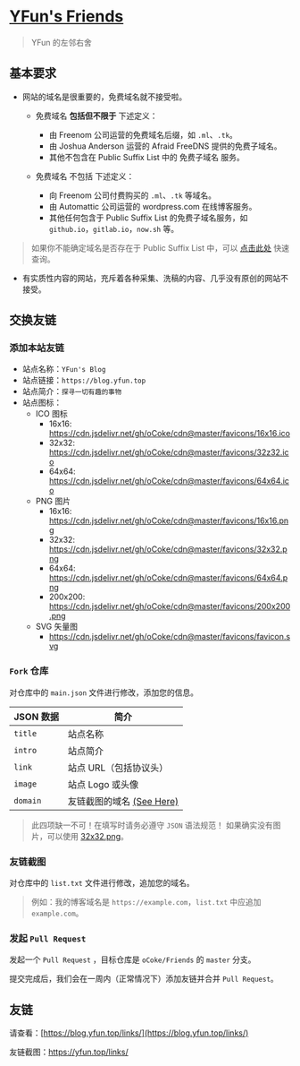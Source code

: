 # [YFun's Friends](https://blog.yfun.top/links/)

> YFun 的左邻右舍


## 基本要求

- 网站的域名是很重要的，免费域名就不接受啦。

    - 免费域名 **包括但不限于** 下述定义：
        - 由 Freenom 公司运营的免费域名后缀，如 `.ml`、`.tk`。
        - 由 Joshua Anderson 运营的 Afraid FreeDNS 提供的免费子域名。
        - 其他不包含在 Public Suffix List 中的 免费子域名 服务。

    - 免费域名 不包括 下述定义：
        - 向 Freenom 公司付费购买的 `.ml`、`.tk` 等域名。
        - 由 Automattic 公司运营的 wordpress.com 在线博客服务。
        - 其他任何包含于 Public Suffix List 的免费子域名服务，如 `github.io`，`gitlab.io`，`now.sh` 等。

> 如果你不能确定域名是否存在于 Public Suffix List 中，可以 [点击此处](https://yfun.top/lab/public-suffix) 快速查询。

- 有实质性内容的网站，充斥着各种采集、洗稿的内容、几乎没有原创的网站不接受。



## 交换友链

### 添加本站友链

- 站点名称：`YFun's Blog`
- 站点链接：`https://blog.yfun.top`
- 站点简介：`探寻一切有趣的事物`
- 站点图标：
    - ICO 图标
        - 16x16: https://cdn.jsdelivr.net/gh/oCoke/cdn@master/favicons/16x16.ico
        - 32x32: https://cdn.jsdelivr.net/gh/oCoke/cdn@master/favicons/32z32.ico
        - 64x64: https://cdn.jsdelivr.net/gh/oCoke/cdn@master/favicons/64x64.ico
    - PNG 图片
        - 16x16: https://cdn.jsdelivr.net/gh/oCoke/cdn@master/favicons/16x16.png
        - 32x32: https://cdn.jsdelivr.net/gh/oCoke/cdn@master/favicons/32x32.png
        - 64x64: https://cdn.jsdelivr.net/gh/oCoke/cdn@master/favicons/64x64.png
        - 200x200: https://cdn.jsdelivr.net/gh/oCoke/cdn@master/favicons/200x200.png
    - SVG 矢量图
        - https://cdn.jsdelivr.net/gh/oCoke/cdn@master/favicons/favicon.svg

### `Fork` 仓库

对仓库中的 `main.json` 文件进行修改，添加您的信息。

| JSON 数据 | 简介 |
| ------- | -------- |
| `title` | 站点名称 |
| `intro` | 站点简介 |
| `link`  | 站点 URL（包括协议头） |
| `image` | 站点 Logo 或头像 |
| `domain` | 友链截图的域名 [(See Here)](#友链截图) |

> 此四项缺一不可！在填写时请务必遵守 `JSON` 语法规范！
> 如果确实没有图片，可以使用 [32x32.png](https://cdn.jsdelivr.net/gh/oCoke/cdn@master/favicons/32x32.png)。

### 友链截图

对仓库中的 `list.txt` 文件进行修改，追加您的域名。

> 例如：我的博客域名是 `https://example.com`，`list.txt` 中应追加 `example.com`。

### 发起 `Pull Request`

发起一个 `Pull Request` ，目标仓库是 `oCoke/Friends` 的 `master` 分支。

提交完成后，我们会在一周内（正常情况下）添加友链并合并 `Pull Request`。

## 友链

请查看：[https://blog.yfun.top/links/](https://blog.yfun.top/links/)

友链截图：https://yfun.top/links/
